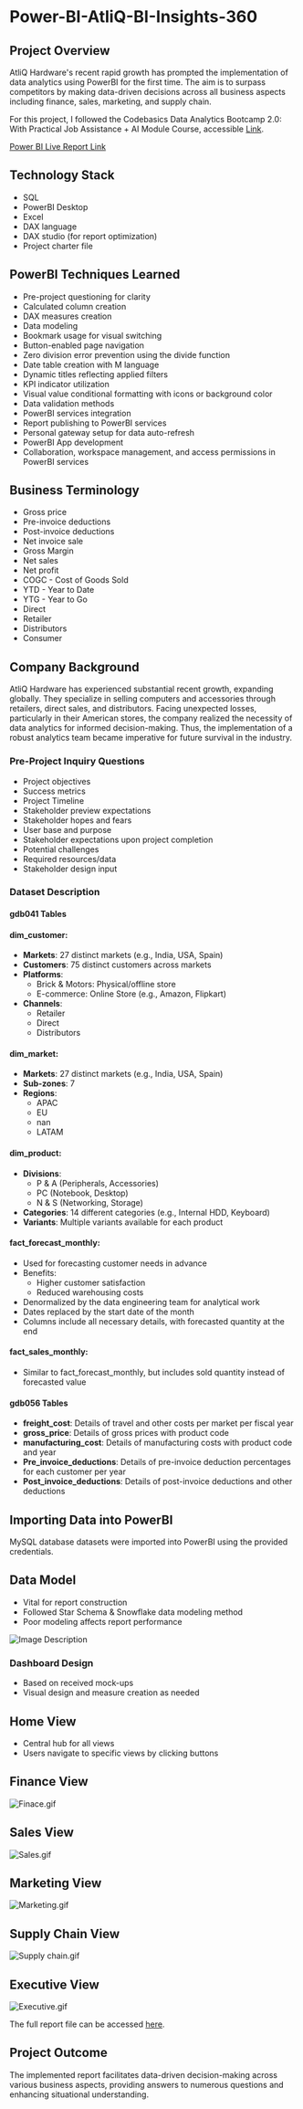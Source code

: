 # Power-BI-AtliQ-BI-Insights-360
## Project Overview

AtliQ Hardware's recent rapid growth has prompted the implementation of data analytics using PowerBI for the first time. The aim is to surpass competitors by making data-driven decisions across all business aspects including finance, sales, marketing, and supply chain.

For this project, I followed the Codebasics Data Analytics Bootcamp 2.0: With Practical Job Assistance + AI Module  Course, accessible [Link](https://codebasics.io/bootcamps/data-analytics-bootcamp-with-practical-job-assistance?utm_campaign=dataanalyticsbootcamp&utm_id=googleadspaid&gad_source=1&gclid=CjwKCAjw9IayBhBJEiwAVuc3fgtq_Cm_GRVOiyzpRh4xKimc9dQiye3hnbnonsFc2oWCrlByqYwO2BoClwIQAvD_BwE).

[Power BI Live Report Link](https://app.powerbi.com/view?r=eyJrIjoiNzNkOTM0OWEtMTE1Zi00ZWMyLWEwZjUtYWE5ZDFhZmQ1NTI4IiwidCI6ImM2ZTU0OWIzLTVmNDUtNDAzMi1hYWU5LWQ0MjQ0ZGM1YjJjNCJ9&pageName=ReportSection72e5494850265a4b8576)

## Technology Stack

- SQL
- PowerBI Desktop
- Excel
- DAX language
- DAX studio (for report optimization)
- Project charter file

## PowerBI Techniques Learned

- Pre-project questioning for clarity
- Calculated column creation
- DAX measures creation
- Data modeling
- Bookmark usage for visual switching
- Button-enabled page navigation
- Zero division error prevention using the divide function
- Date table creation with M language
- Dynamic titles reflecting applied filters
- KPI indicator utilization
- Visual value conditional formatting with icons or background color
- Data validation methods
- PowerBI services integration
- Report publishing to PowerBI services
- Personal gateway setup for data auto-refresh
- PowerBI App development
- Collaboration, workspace management, and access permissions in PowerBI services

## Business Terminology

- Gross price
- Pre-invoice deductions
- Post-invoice deductions
- Net invoice sale
- Gross Margin
- Net sales
- Net profit
- COGC - Cost of Goods Sold
- YTD - Year to Date
- YTG - Year to Go
- Direct
- Retailer
- Distributors
- Consumer

## Company Background

AtliQ Hardware has experienced substantial recent growth, expanding globally. They specialize in selling computers and accessories through retailers, direct sales, and distributors. Facing unexpected losses, particularly in their American stores, the company realized the necessity of data analytics for informed decision-making. Thus, the implementation of a robust analytics team became imperative for future survival in the industry.

### Pre-Project Inquiry Questions

- Project objectives
- Success metrics
- Project Timeline
- Stakeholder preview expectations
- Stakeholder hopes and fears
- User base and purpose
- Stakeholder expectations upon project completion
- Potential challenges
- Required resources/data
- Stakeholder design input

### Dataset Description

#### gdb041 Tables

#### dim_customer:
- **Markets**: 27 distinct markets (e.g., India, USA, Spain)
- **Customers**: 75 distinct customers across markets
- **Platforms**: 
    - Brick & Motors: Physical/offline store
    - E-commerce: Online Store (e.g., Amazon, Flipkart)
- **Channels**:
    - Retailer
    - Direct
    - Distributors

#### dim_market:
- **Markets**: 27 distinct markets (e.g., India, USA, Spain)
- **Sub-zones**: 7
- **Regions**:
    - APAC
    - EU
    - nan
    - LATAM

#### dim_product:
- **Divisions**:
    - P & A (Peripherals, Accessories)
    - PC (Notebook, Desktop)
    - N & S (Networking, Storage)
- **Categories**: 14 different categories (e.g., Internal HDD, Keyboard)
- **Variants**: Multiple variants available for each product

#### fact_forecast_monthly:
- Used for forecasting customer needs in advance
- Benefits:
    - Higher customer satisfaction
    - Reduced warehousing costs
- Denormalized by the data engineering team for analytical work
- Dates replaced by the start date of the month
- Columns include all necessary details, with forecasted quantity at the end

#### fact_sales_monthly:
- Similar to fact_forecast_monthly, but includes sold quantity instead of forecasted value

#### gdb056 Tables
- **freight_cost**: Details of travel and other costs per market per fiscal year
- **gross_price**: Details of gross prices with product code
- **manufacturing_cost**: Details of manufacturing costs with product code and year
- **Pre_invoice_deductions**: Details of pre-invoice deduction percentages for each customer per year
- **Post_invoice_deductions**: Details of post-invoice deductions and other deductions

## Importing Data into PowerBI

MySQL database datasets were imported into PowerBI using the provided credentials.

## Data Model

- Vital for report construction
- Followed Star Schema & Snowflake data modeling method
- Poor modeling affects report performance

![Image Description](https://github.com/connectsandy82/Power-BI-AtliQ-BI-Insights-360/raw/main/Data%20Modelling%20.png)


### Dashboard Design

- Based on received mock-ups
- Visual design and measure creation as needed

## Home View

- Central hub for all views
- Users navigate to specific views by clicking buttons

## Finance View

![Finace.gif](https://github.com/Naveen-S6/Business_Insights_360/blob/main/Resources/Finace.gif)

## Sales View

![Sales.gif](https://github.com/Naveen-S6/Business_Insights_360/blob/main/Resources/Sales.gif)

## Marketing View

![Marketing.gif](https://github.com/Naveen-S6/Business_Insights_360/blob/main/Resources/Marketing.gif)

## Supply Chain View

![Supply chain.gif](https://github.com/Naveen-S6/Business_Insights_360/blob/main/Resources/supply%20chain.gif)

## Executive View

![Executive.gif](https://github.com/Naveen-S6/Business_Insights_360/blob/main/Resources/Executive.gif)

The full report file can be accessed [here](https://github.com/Naveen-S6/Business_Insights_360/blob/main/Report/360.pbix).

## Project Outcome

The implemented report facilitates data-driven decision-making across various business aspects, providing answers to numerous questions and enhancing situational understanding.
